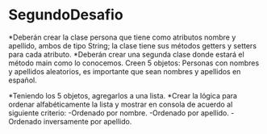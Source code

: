 # SegundoDesafio

*Deberán crear la clase persona que tiene como atributos nombre y apellido, ambos de tipo String; la clase tiene sus métodos getters y setters para cada atributo.
*Deberán crear una segunda clase donde estará el método main como lo conocemos. Creen 5 objetos: Personas con nombres y apellidos aleatorios, es importante que sean nombres y apellidos en español.

*Teniendo los 5 objetos, agregarlos a una lista. 
*Crear la lógica para ordenar alfabéticamente la lista y mostrar en consola de acuerdo al siguiente criterio:
-Ordenado por nombre.
-Ordenado por apellido.
-Ordenado inversamente por apellido.
